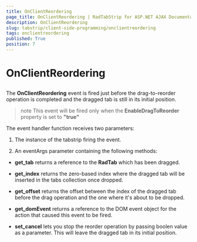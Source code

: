 ```yaml
---
title: OnClientReordering
page_title: OnClientReordering | RadTabStrip for ASP.NET AJAX Documentation
description: OnClientReordering
slug: tabstrip/client-side-programming/onclientreordering
tags: onclientreordering
published: True
position: 7
---
```


# OnClientReordering



## 

The **OnClientReordering** event is fired just before the drag-to-reorder operation is completed and the dragged tab is still in its initial position.

>note This event will be fired only when the **EnableDragToReorder** property is set to **"true"** 
>


The event handler function receives two parameters:

1. The instance of the tabstrip firing the event.

1. An eventArgs parameter containing the following methods:

* **get_tab** returns a reference to the **RadTab** which has been dragged.

* **get_index** returns the zero-based index where the dragged tab will be inserted in the tabs collection once dropped.

* **get_offset** returns the offset between the index of the dragged tab before the drag operation and the one where it's about to be dropped.

* **get_domEvent** returns a reference to the DOM event object for the action that caused this event to be fired.

* **set_cancel** lets you stop the reorder operation by passing boolen value as a parameter. This will leave the dragged tab in its initial position.
